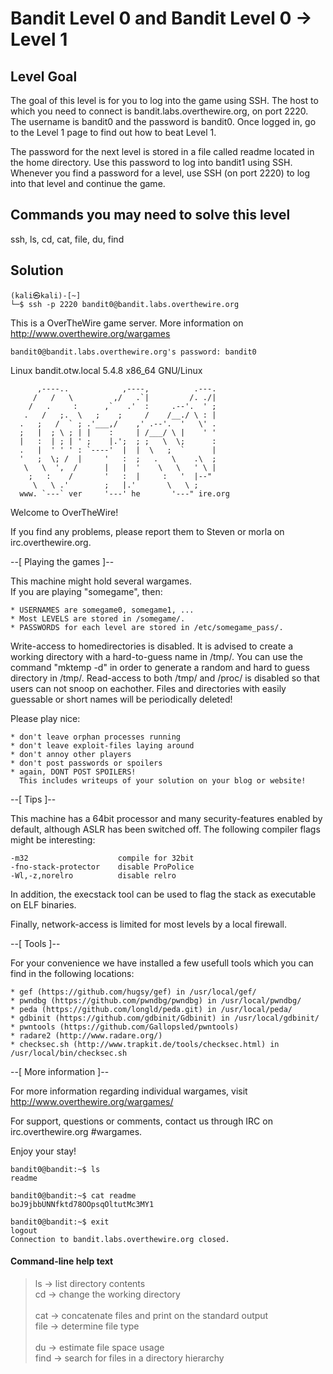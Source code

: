 # Bandit Level 0 and Bandit Level 0 → Level 1

## Level Goal
The goal of this level is for you to log into the game using SSH. The host to which you need to connect is bandit.labs.overthewire.org, on port 2220. The username is bandit0 and the password is bandit0. Once logged in, go to the Level 1 page to find out how to beat Level 1.

The password for the next level is stored in a file called readme located in the home directory. Use this password to log into bandit1 using SSH. Whenever you find a password for a level, use SSH (on port 2220) to log into that level and continue the game.

## Commands you may need to solve this level
ssh, ls, cd, cat, file, du, find

## Solution

```
(kali㉿kali)-[~]
└─$ ssh -p 2220 bandit0@bandit.labs.overthewire.org
```

This is a OverTheWire game server. More information on http://www.overthewire.org/wargames

```
bandit0@bandit.labs.overthewire.org's password: bandit0
```

Linux bandit.otw.local 5.4.8 x86_64 GNU/Linux
```
      ,----..            ,----,          .---.
     /   /   \         ,/   .`|         /. ./|
    /   .     :      ,`   .'  :     .--'.  ' ;
   .   /   ;.  \   ;    ;     /    /__./ \ : |
  .   ;   /  ` ; .'___,/    ,' .--'.  '   \' .
  ;   |  ; \ ; | |    :     | /___/ \ |    ' '
  |   :  | ; | ' ;    |.';  ; ;   \  \;      :
  .   |  ' ' ' : `----'  |  |  \   ;  `      |
  '   ;  \; /  |     '   :  ;   .   \    .\  ;
   \   \  ',  /      |   |  '    \   \   ' \ |
    ;   :    /       '   :  |     :   '  |--"
     \   \ .'        ;   |.'       \   \ ;
  www. `---` ver     '---' he       '---" ire.org

```
Welcome to OverTheWire!

If you find any problems, please report them to Steven or morla on
irc.overthewire.org.
                                                                                                                                                                       
--[ Playing the games ]--                                                                                                                                              
                                                                                                                                                                       
  This machine might hold several wargames.                                                                                                                            
  If you are playing "somegame", then:                                                                                                                                 
                                                                                                                                                                       
    * USERNAMES are somegame0, somegame1, ...                                                                                                                          
    * Most LEVELS are stored in /somegame/.                                                                                                                            
    * PASSWORDS for each level are stored in /etc/somegame_pass/.

  Write-access to homedirectories is disabled. It is advised to create a
  working directory with a hard-to-guess name in /tmp/.  You can use the
  command "mktemp -d" in order to generate a random and hard to guess
  directory in /tmp/.  Read-access to both /tmp/ and /proc/ is disabled
  so that users can not snoop on eachother. Files and directories with
  easily guessable or short names will be periodically deleted!

  Please play nice:

    * don't leave orphan processes running
    * don't leave exploit-files laying around
    * don't annoy other players
    * don't post passwords or spoilers
    * again, DONT POST SPOILERS!
      This includes writeups of your solution on your blog or website!

--[ Tips ]--

  This machine has a 64bit processor and many security-features enabled
  by default, although ASLR has been switched off.  The following
  compiler flags might be interesting:

    -m32                    compile for 32bit
    -fno-stack-protector    disable ProPolice
    -Wl,-z,norelro          disable relro

  In addition, the execstack tool can be used to flag the stack as
  executable on ELF binaries.

  Finally, network-access is limited for most levels by a local
  firewall.

--[ Tools ]--

 For your convenience we have installed a few usefull tools which you can find
 in the following locations:

    * gef (https://github.com/hugsy/gef) in /usr/local/gef/
    * pwndbg (https://github.com/pwndbg/pwndbg) in /usr/local/pwndbg/
    * peda (https://github.com/longld/peda.git) in /usr/local/peda/
    * gdbinit (https://github.com/gdbinit/Gdbinit) in /usr/local/gdbinit/
    * pwntools (https://github.com/Gallopsled/pwntools)
    * radare2 (http://www.radare.org/)
    * checksec.sh (http://www.trapkit.de/tools/checksec.html) in /usr/local/bin/checksec.sh

--[ More information ]--

  For more information regarding individual wargames, visit
  http://www.overthewire.org/wargames/

  For support, questions or comments, contact us through IRC on
  irc.overthewire.org #wargames.

  Enjoy your stay! <br />

```
bandit0@bandit:~$ ls
readme 

bandit0@bandit:~$ cat readme
boJ9jbbUNNfktd78OOpsqOltutMc3MY1

bandit0@bandit:~$ exit
logout
Connection to bandit.labs.overthewire.org closed.
```
#### Command-line help text
> ls     -> list directory contents <br/>
> cd     -> change the working directory <br/>                      
> cat    -> concatenate files and print on the standard output <br/>
> file   -> determine file type <br/>                               
> du     -> estimate file space usage <br/>
> find   -> search for files in a directory hierarchy 
